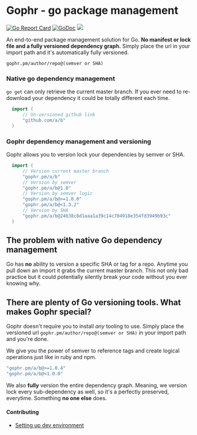 
# Gophr - go package management
[![Go Report Card](https://goreportcard.com/badge/github.com/skeswa/gophr)](https://goreportcard.com/report/github.com/skeswa/gophr)
[![GoDoc](https://godoc.org/github.com/skeswa/gophr/common?status.svg)](https://godoc.org/github.com/skeswa/gophr/common)
<a href="https://zenhub.com"><img src="https://raw.githubusercontent.com/ZenHubIO/support/master/zenhub-badge.png"></a>

An end-to-end package management solution for Go. **No manifest or lock file and a fully versioned dependency graph.** Simply place the url in your import path and it's automatically fully versioned.

`
gophr.pm/author/repo@(semver or SHA)
`

### Native go dependency management
`go get` can only retrieve the current master branch. If you ever need to re-download your dependency it could be totally different each time.
```go
  import (
      // Un-versioned github link
      "github.com/a/b"
  )
```

### Gophr dependency management and versioning
Gophr allows you to version lock your dependencies by semver or SHA.
```go
  import (
      // Version current master branch
      "gophr.pm/a/b"
      // Version by semver
      "gophr.pm/a/b@1.0"
      // Version by semver logic
      "gophr.pm/a/b@>=1.0.0"
      "gophr.pm/a/b@<1.3.2"
      // Version by SHA
      "gophr.pm/a/b@24638c6d1aaa1a39c14c704918e354fd3949b93c"
  )
```

## The problem with native Go dependency management
Go has **no** ability to version a specific SHA or tag for a repo. Anytime you pull down an import it grabs the current master branch. This not only bad practice but it could potentially silently break your code without you ever knowing why.

## There are plenty of Go versioning tools. What makes Gophr special?

Gophr doesn't require you to install _any_ tooling to use. Simply place the versioned url `gophr.pm/author/repo@(semver or SHA)` in your import path and you're done.

We give you the power of semver to reference tags and create logical operations just like in ruby and npm.

```go
"gophr.pm/a/b@>=1.0.4"
"gophr.pm/a/b@<1.0.0"
```

We also **fully** version the entire dependency graph. Meaning, we version lock every sub-dependency as well, so it's a perfectly preserved, everytime. Something **no one else** does.

#### Contributing
- [Setting up dev environment](example.com)
